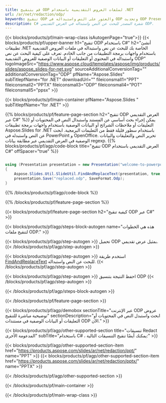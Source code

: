 ```yaml
---
title: قم بتنقيح ODP لملفات العروض التقديمية باستخدام .NET
url: /ar/net/redaction/odp/
keywords: تنقيح ODP والعثور على النص واستبداله في ODP وتحديث ODP Presentation
description: C# شفرة المصدر للبحث عن النص واستبداله في العرض التقديمي ODP.
---
```


{{< blocks/products/pf/main-wrap-class isAutogenPage="true">}}
{{< blocks/products/pf/upper-banner h1="تنقيح ODP باستخدام C#" h2="أنشئ تطبيقات .NET الخاصة بك للبحث عن نص واستبداله في ملفات العروض التقديمية باستخدام واجهات برمجة التطبيقات من جانب الخادم. تعرف على كيفية البحث عن نص واستبداله في المحتوى أو التعليقات أو البيانات الوصفية للعروض التقديمية ODP" logoImageSrc="https://www.aspose.cloud/templates/aspose/img/products/slides/aspose_slides-for-net.svg" sourceAdditionalConversionTag="" additionalConversionTag="ODP" pfName="Aspose.Slides" subTitlepfName="for .NET" downloadUrl="" fileiconsmall1="PPT" fileiconsmall2="PPTX" fileiconsmall3="ODP" fileiconsmall4="POT" fileiconsmall5="ppsx" >}}

{{< blocks/products/pf/main-container pfName="Aspose.Slides " subTitlepfName="for .NET" >}}

{{% blocks/products/pf/feature-page-section  h2="تنقيح ODP العرض التقديمي عبر C#" %}}
يمكن إجراء بحث أساسي عن المستند واستبدال النص في المحتويات أو التعليقات أو ملاحظات الشرائح أو البيانات الوصفية باستخدام واجهات برمجة تطبيقات Aspose.Slides for .NET باستخدام سطور قليلة فقط من التعليمات البرمجية. ابحث عن النص واستبدله في PowerPoint و OpenOffice. تحرير النص والتعليقات والبيانات الوصفية في العرض التقديمي عبر مطابقة بيانات regexp.
{{% blocks/products/pf/agp/code-block title="تنقيح ODP العرض التقديمي باستخدام C#" offSpacer="true" %}}

```cs

using (Presentation presentation = new Presentation("welcome-to-powerpoint.odp"))
{
    Aspose.Slides.Util.SlideUtil.FindAndReplaceText(presentation, true, "PowerPoint", "Aspose.Slides", null);
    presentation.Save("replaced.odp", SaveFormat.Odp);
}
```

{{% /blocks/products/pf/agp/code-block %}}

{{% /blocks/products/pf/feature-page-section %}}

{{< blocks/products/pf/feature-page-section  h2="كيفية تنقيح ODP عبر C#" >}}

{{< blocks/products/pf/agp/steps-block-autogen name="هذه هي الخطوات لتنقيح ملفات ODP." >}}

{{< blocks/products/pf/agp/step-autogen >}}
تحميل ODP بمثيل عرض تقديمي.
{{< /blocks/products/pf/agp/step-autogen >}}

{{< blocks/products/pf/agp/step-autogen >}}
استخدم طريقة [FindAndReplaceText](https://reference.aspose.com/slides/net/aspose.slides.util/slideutil/findandreplacetext/) للبحث عن النص واستبداله.
{{< /blocks/products/pf/agp/step-autogen >}}

{{< blocks/products/pf/agp/step-autogen >}}
احفظ النتيجة بتنسيق ODP
{{< /blocks/products/pf/agp/step-autogen >}}

{{< /blocks/products/pf/agp/steps-block-autogen >}}

{{< /blocks/products/pf/feature-page-section >}}

{{< blocks/products/pf/agp/demobox sectionTitle="عبر الإنترنت ODP عروض توضيحية مباشرة للتنقيح" sectionDescription="ابحث واستبدل النص في المحتويات أو التعليقات أو البيانات الوصفية في مستندات ODP الآن." >}}

{{< blocks/products/pf/agp/other-supported-section title="تنسيقات Redact المدعومة الأخرى" subTitle="باستخدام C# ، يمكنك أيضًا تنقيح التنسيقات التالية:" >}}

{{< blocks/products/pf/agp/other-supported-section-item href="https://products.aspose.com/slides/ar/net/redaction/ppt/" name="PPT" >}}
{{< blocks/products/pf/agp/other-supported-section-item href="https://products.aspose.com/slides/ar/net/redaction/pptx/" name="PPTX" >}}


{{< /blocks/products/pf/agp/other-supported-section >}}

{{< /blocks/products/pf/main-container >}}
    
{{< /blocks/products/pf/main-wrap-class >}}